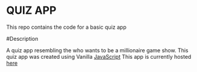 # QUIZ APP

This repo contains the code for a basic quiz app

#Description

A quiz app resembling the who wants to be a millionaire game show.
This quiz app was created using Vanilla [JavaScript](https://developer.mozilla.org/en-US/docs/Web/JavaScript)
This app is currently hosted [here](https://wwtbam-quizapp.netlify.app/)
